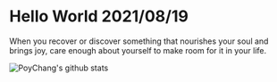 # Hello World 2021/08/19

When you recover or discover something that nourishes your soul and brings joy, care enough about yourself to make room for it in your life.

![PoyChang's github stats](https://github-readme-stats.vercel.app/api?username=poychang&show_icons=true&theme=dracula)
